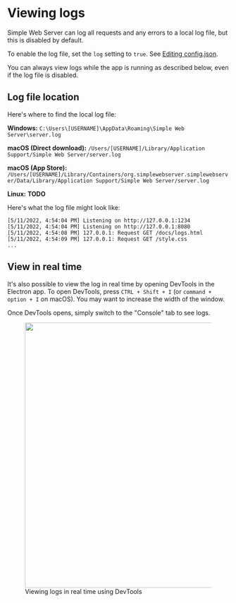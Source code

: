 # Viewing logs

Simple Web Server can log all requests and any errors to a local log file, but this is disabled by default.

To enable the log file, set the `log` setting to `true`. See [Editing config.json](/docs/config%20file.md).

You can always view logs while the app is running as described below, even if the log file is disabled.

## Log file location

Here's where to find the local log file:

**Windows:** `C:\Users\[USERNAME]\AppData\Roaming\Simple Web Server\server.log`

**macOS (Direct download):** `/Users/[USERNAME]/Library/Application Support/Simple Web Server/server.log`

**macOS (App Store):** `/Users/[USERNAME]/Library/Containers/org.simplewebserver.simplewebserver/Data/Library/Application Support/Simple Web Server/server.log`

**Linux:** **TODO**

Here's what the log file might look like:

```
[5/11/2022, 4:54:04 PM] Listening on http://127.0.0.1:1234
[5/11/2022, 4:54:04 PM] Listening on http://127.0.0.1:8080
[5/11/2022, 4:54:08 PM] 127.0.0.1: Request GET /docs/logs.html
[5/11/2022, 4:54:09 PM] 127.0.0.1: Request GET /style.css
...
```

## View in real time

It's also possible to view the log in real time by opening DevTools in the Electron app. To open DevTools, press `CTRL + Shift + I` (or `command + option + I` on macOS). You may want to increase the width of the window.

Once DevTools opens, simply switch to the "Console" tab to see logs.

<figure>
  <img src='/images/devtools_logs.jpeg' style='width: 600px'>
  <figcaption>Viewing logs in real time using DevTools</figcaption>
</figure>